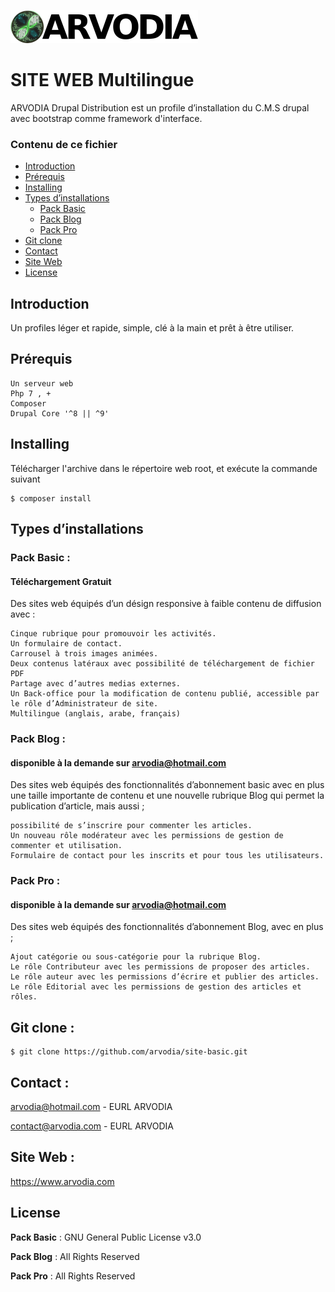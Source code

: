 ![EURL ARVODIA](/arvodia-logo-text.png)
# SITE WEB Multilingue

ARVODIA Drupal Distribution est un profile d’installation du C.M.S drupal avec bootstrap comme framework d'interface.

### Contenu de ce fichier
* [Introduction](#introduction)
* [Prérequis](#prérequis)
* [Installing](#installing)
* [Types d’installations](#types-dinstallations)
    * [Pack Basic](#pack-basic-)
    * [Pack Blog](#pack-blog-)
    * [Pack Pro](#pack-pro-)
* [Git clone](#git-clone)
* [Contact](#contact)
* [Site Web](#site-web)
* [License](#license)

## Introduction
Un profiles léger et rapide, simple, clé à la main et prêt à être utiliser.

## Prérequis
```
Un serveur web
Php 7 , +
Composer
Drupal Core '^8 || ^9'
```
## Installing

Télécharger l'archive dans le répertoire web root, et exécute la commande suivant

```
$ composer install
```

## Types d’installations

### Pack Basic : 
#### Téléchargement Gratuit

Des sites web équipés d’un désign responsive à faible contenu de diffusion avec :

    Cinque rubrique pour promouvoir les activités.
    Un formulaire de contact.
    Carrousel à trois images animées.
    Deux contenus latéraux avec possibilité de téléchargement de fichier PDF
    Partage avec d’autres medias externes.
    Un Back-office pour la modification de contenu publié, accessible par le rôle d’Administrateur de site.
    Multilingue (anglais, arabe, français)
    
### Pack Blog : 
#### disponible à la demande sur arvodia@hotmail.com

Des sites web équipés des fonctionnalités d’abonnement basic avec en plus une taille importante de contenu et une nouvelle rubrique Blog qui permet la publication d’article, mais aussi ;

    possibilité de s’inscrire pour commenter les articles.
    Un nouveau rôle modérateur avec les permissions de gestion de commenter et utilisation.
    Formulaire de contact pour les inscrits et pour tous les utilisateurs.

### Pack Pro : 
#### disponible à la demande sur arvodia@hotmail.com

Des sites web équipés des fonctionnalités d’abonnement Blog, avec en plus ;

    Ajout catégorie ou sous-catégorie pour la rubrique Blog.
    Le rôle Contributeur avec les permissions de proposer des articles.
    Le rôle auteur avec les permissions d’écrire et publier des articles.
    Le rôle Editorial avec les permissions de gestion des articles et rôles.

## Git clone :
```
$ git clone https://github.com/arvodia/site-basic.git
```

## Contact :
[arvodia@hotmail.com](mailto:arvodia@hotmail.com) - EURL ARVODIA

[contact@arvodia.com](mailto:contact@arvodia.com) - EURL ARVODIA

## Site Web :

https://www.arvodia.com

## License
**Pack Basic** : GNU General Public License v3.0

**Pack Blog**  : All Rights Reserved

**Pack Pro**   : All Rights Reserved
